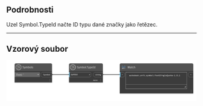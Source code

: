 ## Podrobnosti
Uzel Symbol.TypeId načte ID typu dané značky jako řetězec.
___
## Vzorový soubor

![Symbol.TypeId](./DynamoUnits.Symbol.TypeId_img.png)
